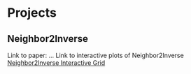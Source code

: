 # Projects

## Neighbor2Inverse
Link to paper: ...
Link to interactive plots of Neighbor2Inverse [Neighbor2Inverse Interactive Grid](https://j-3to.github.io/Neighbor2Inverse/)